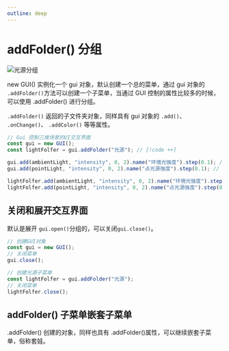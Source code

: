 ```yaml
---
outline: deep
---
```


# addFolder() 分组

![光源分组](/phaseA/guiGroup.jpg)

new GUI() 实例化一个 gui 对象，默认创建一个总的菜单，通过 gui 对象的 `.addFolder()`方法可以创建一个子菜单，当通过 GUI 控制的属性比较多的时候，可以使用 .addFolder() 进行分组。

`.addFolder()` 返回的子文件夹对象，同样具有 gui 对象的 `.add()`、 `.onChange()`、 `.addColor()` 等等属性。

```js
// Gui 控制三维场景的UI交互界面
const gui = new GUI();
const lightFolfer = gui.addFolder("光源"); // [!code ++]

gui.add(ambientLight, "intensity", 0, 2).name("环境光强度").step(0.1); // [!code --]
gui.add(pointLight, "intensity", 0, 2).name("点光源强度").step(0.1); // [!code --]

lightFolfer.add(ambientLight, "intensity", 0, 2).name("环境光强度").step(0.1); // [!code ++]
lightFolfer.add(pointLight, "intensity", 0, 2).name("点光源强度").step(0.1); // [!code ++]
```

## 关闭和展开交互界面

默认是展开 `gui.open()`分组的，可以关闭`gui.close()`。

```js
// 创建GUI对象
const gui = new GUI();
// 关闭菜单
gui.close();
```

```js
// 创建光源子菜单
const lightFolfer = gui.addFolder("光源");
// 关闭菜单
lightFolfer.close();
```

## addFolder() 子菜单嵌套子菜单

.addFolder() 创建的对象，同样也具有 .addFolder()属性，可以继续嵌套子菜单，俗称套娃。
